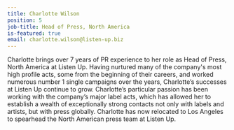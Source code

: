 ```yaml
---
title: Charlotte Wilson
position: 5
job-title: Head of Press, North America
is-featured: true
email: charlotte.wilson@listen-up.biz
---
```


Charlotte brings over 7 years of PR experience to her role as Head of Press, North America at Listen Up. Having nurtured many of the company's most high profile acts, some from the beginning of their careers, and worked numerous number 1 single campaigns over the years, Charlotte’s successes at Listen Up continue to grow. Charlotte’s particular passion has been working with the company’s major label acts, which has allowed her to establish a wealth of exceptionally strong contacts not only with labels and artists, but with press globally. Charlotte has now relocated to Los Angeles to spearhead the North American press team at Listen Up.